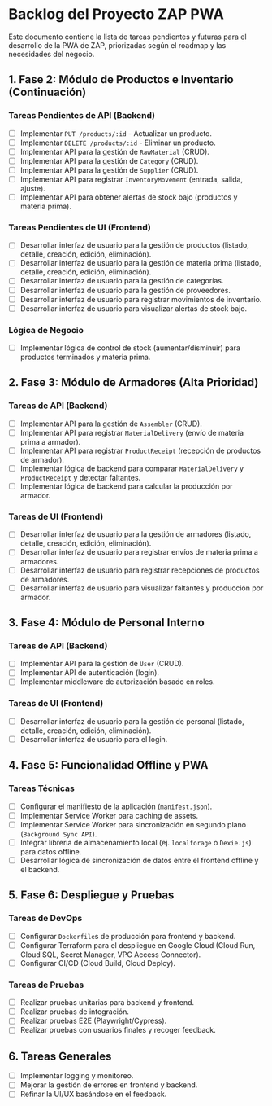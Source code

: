 # Backlog del Proyecto ZAP PWA

Este documento contiene la lista de tareas pendientes y futuras para el desarrollo de la PWA de ZAP, priorizadas según el roadmap y las necesidades del negocio.

## 1. Fase 2: Módulo de Productos e Inventario (Continuación)

### Tareas Pendientes de API (Backend)
-   [ ] Implementar `PUT /products/:id` - Actualizar un producto.
-   [ ] Implementar `DELETE /products/:id` - Eliminar un producto.
-   [ ] Implementar API para la gestión de `RawMaterial` (CRUD).
-   [ ] Implementar API para la gestión de `Category` (CRUD).
-   [ ] Implementar API para la gestión de `Supplier` (CRUD).
-   [ ] Implementar API para registrar `InventoryMovement` (entrada, salida, ajuste).
-   [ ] Implementar API para obtener alertas de stock bajo (productos y materia prima).

### Tareas Pendientes de UI (Frontend)
-   [ ] Desarrollar interfaz de usuario para la gestión de productos (listado, detalle, creación, edición, eliminación).
-   [ ] Desarrollar interfaz de usuario para la gestión de materia prima (listado, detalle, creación, edición, eliminación).
-   [ ] Desarrollar interfaz de usuario para la gestión de categorías.
-   [ ] Desarrollar interfaz de usuario para la gestión de proveedores.
-   [ ] Desarrollar interfaz de usuario para registrar movimientos de inventario.
-   [ ] Desarrollar interfaz de usuario para visualizar alertas de stock bajo.

### Lógica de Negocio
-   [ ] Implementar lógica de control de stock (aumentar/disminuir) para productos terminados y materia prima.

## 2. Fase 3: Módulo de Armadores (Alta Prioridad)

### Tareas de API (Backend)
-   [ ] Implementar API para la gestión de `Assembler` (CRUD).
-   [ ] Implementar API para registrar `MaterialDelivery` (envío de materia prima a armador).
-   [ ] Implementar API para registrar `ProductReceipt` (recepción de productos de armador).
-   [ ] Implementar lógica de backend para comparar `MaterialDelivery` y `ProductReceipt` y detectar faltantes.
-   [ ] Implementar lógica de backend para calcular la producción por armador.

### Tareas de UI (Frontend)
-   [ ] Desarrollar interfaz de usuario para la gestión de armadores (listado, detalle, creación, edición, eliminación).
-   [ ] Desarrollar interfaz de usuario para registrar envíos de materia prima a armadores.
-   [ ] Desarrollar interfaz de usuario para registrar recepciones de productos de armadores.
-   [ ] Desarrollar interfaz de usuario para visualizar faltantes y producción por armador.

## 3. Fase 4: Módulo de Personal Interno

### Tareas de API (Backend)
-   [ ] Implementar API para la gestión de `User` (CRUD).
-   [ ] Implementar API de autenticación (login).
-   [ ] Implementar middleware de autorización basado en roles.

### Tareas de UI (Frontend)
-   [ ] Desarrollar interfaz de usuario para la gestión de personal (listado, detalle, creación, edición, eliminación).
-   [ ] Desarrollar interfaz de usuario para el login.

## 4. Fase 5: Funcionalidad Offline y PWA

### Tareas Técnicas
-   [ ] Configurar el manifiesto de la aplicación (`manifest.json`).
-   [ ] Implementar Service Worker para caching de assets.
-   [ ] Implementar Service Worker para sincronización en segundo plano (`Background Sync API`).
-   [ ] Integrar librería de almacenamiento local (ej. `localforage` o `Dexie.js`) para datos offline.
-   [ ] Desarrollar lógica de sincronización de datos entre el frontend offline y el backend.

## 5. Fase 6: Despliegue y Pruebas

### Tareas de DevOps
-   [ ] Configurar `Dockerfile`s de producción para frontend y backend.
-   [ ] Configurar Terraform para el despliegue en Google Cloud (Cloud Run, Cloud SQL, Secret Manager, VPC Access Connector).
-   [ ] Configurar CI/CD (Cloud Build, Cloud Deploy).

### Tareas de Pruebas
-   [ ] Realizar pruebas unitarias para backend y frontend.
-   [ ] Realizar pruebas de integración.
-   [ ] Realizar pruebas E2E (Playwright/Cypress).
-   [ ] Realizar pruebas con usuarios finales y recoger feedback.

## 6. Tareas Generales

-   [ ] Implementar logging y monitoreo.
-   [ ] Mejorar la gestión de errores en frontend y backend.
-   [ ] Refinar la UI/UX basándose en el feedback.
